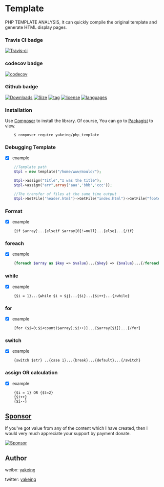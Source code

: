 # Template

PHP TEMPLATE ANALYSIS, It can quickly compile the original template and generate HTML display pages.

### Travis CI badge

[![Travis-ci](https://api.travis-ci.com/yakeing/php_template.svg?branch=master)](https://travis-ci.com/yakeing/php_template)

### codecov badge

[![codecov](https://codecov.io/gh/yakeing/php_template/branch/master/graph/badge.svg)](https://codecov.io/gh/yakeing/php_template)

### Github badge

[![Downloads](https://badging.now.sh/github/downloads/yakeing/php_template?icon=github)](../../)
[![Size](https://badging.now.sh/github/size/yakeing/php_template?icon=github)](src)
[![tag](https://badging.now.sh/github/tag/yakeing/php_template?icon=github)](../../releases)
[![license](https://badging.now.sh/static/label/license/555/MPL-2.0/fe7d37?icon=github)](LICENSE)
[![languages](https://badging.now.sh/static/label/language/555/PHP/34abef?icon=github)](../../search?l=php)

### Installation

Use [Composer](https://getcomposer.org) to install the library.
Of course, You can go to [Packagist](https://packagist.org/packages/yakeing/php_template) to view.

```
    $ composer require yakeing/php_template
```

### Debugging Template

- [x] example

```php
    //Template path
    $tpl = new template("/home/www/mould/");

    $tpl->assign("title","I was the title");
    $tpl->assign("arr",array('aaa','bbb','ccc'));

    //The transfer of files at the same time output
    $tpl->GetFile("header.html")->GetFile("index.html")->GetFile("footer.html")->render();
```

### Format

- [x] example

```
    {if $array}...{elseif $array[0]!=null}...{else}...{/if}
```

### foreach

- [x] example

```php
    {foreach $array as $key => $value}...{$key} => {$value}...{/foreach}
```

### while

- [x] example

```
    {$i = 1}...{while $i < $j}...{$i}...{$i++}...{/while}
```

### for

- [x] example

```
    {for ($i=0;$i<count($array);$i++)}...{$array[$i]}...{/for}
```

### switch

- [x] example

```
    {switch $str} ..{case 1}...{break}...{default}...{/switch}
```

### assign OR calculation

- [x] example

```
    {$i = 1} OR {$t=2}
    {$i++}
    {$i--}
```

[Sponsor](https://github.com/yakeing/Documentation/blob/master/Sponsor/README.md)
---

If you've got value from any of the content which I have created, then I would very much appreciate your support by payment donate.

[![Sponsor](https://badging.now.sh/static/label/Sponsor/EA4AAA?icon=heart)](https://github.com/yakeing/Documentation/blob/master/Sponsor/README.md)

Author
---

weibo: [yakeing](https://weibo.com/yakeing)

twitter: [yakeing](https://twitter.com/yakeing)
